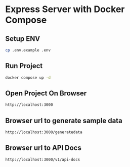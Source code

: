 # Express Server with Docker Compose


## Setup ENV
```sh
cp .env.example .env
```
## Run Project
```sh
docker compose up -d
```
## Open Project On Browser
```sh
http://localhost:3000
```

## Browser url to generate sample data
```sh
http://localhost:3000/generatedata
```

## Browser url to API Docs
```sh
http://localhost:3000/v1/api-docs
```